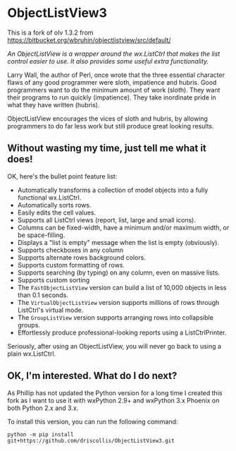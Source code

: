 # ObjectListView3

This is a fork of olv 1.3.2 from https://bitbucket.org/wbruhin/objectlistview/src/default/ 


*An ObjectListView is a wrapper around the wx.ListCtrl that makes the
list control easier to use. It also provides some useful extra functionality.*

Larry Wall, the author of Perl, once wrote that the three essential character flaws of any
good programmer were sloth, impatience and hubris. Good programmers want to do the minimum
amount of work (sloth). They want their programs to run quickly (impatience). They take
inordinate pride in what they have written (hubris).

ObjectListView encourages the vices of sloth and hubris, by allowing programmers to do far
less work but still produce great looking results.


## Without wasting my time, just tell me what it does!

OK, here's the bullet point feature list:

* Automatically transforms a collection of model objects into a fully functional wx.ListCtrl.
* Automatically sorts rows.
* Easily edits the cell values.
* Supports all ListCtrl views (report, list, large and small icons).
* Columns can be fixed-width, have a minimum and/or maximum width, or be space-filling.
* Displays a "list is empty" message when the list is empty (obviously).
* Supports checkboxes in any column
* Supports alternate rows background colors.
* Supports custom formatting of rows.
* Supports searching (by typing) on any column, even on massive lists.
* Supports custom sorting
* The `FastObjectListView` version can build a list of 10,000 objects in less than 0.1 seconds.
* The `VirtualObjectListView` version supports millions of rows through ListCtrl's virtual mode.
* The `GroupListView` version supports arranging rows into collapsible groups.
* Effortlessly produce professional-looking reports using a ListCtrlPrinter.

Seriously, after using an ObjectListView, you will never go back to using a plain wx.ListCtrl.


## OK, I'm interested. What do I do next?


As Phillip has not updated the Python version for a long time I created this fork as I want to
use it with wxPython 2.9+ and wxPython 3.x Phoenix on both Python 2.x and 3.x.

To install this version, you can run the following command:

```
python -m pip install git+https://github.com/driscollis/ObjectListView3.git
```

